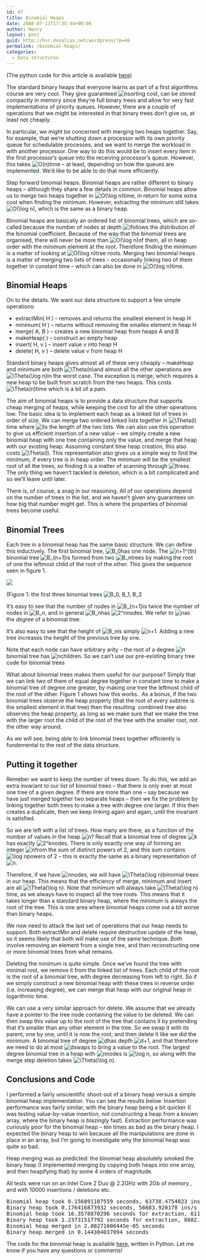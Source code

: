 ```yaml
---
id: 47
title: Binomial Heaps
date: 2008-07-11T17:35:44+00:00
author: Henry
layout: post
guid: http://hnr.dnsalias.net/wordpress/?p=46
permalink: /binomial-heaps/
categories:
  - Data structures
---
```

(The python code for this article is available [here](http://hnr.dnsalias.net/binomial_heap.py))

The standard binary heaps that everyone learns as part of a first algorithms course are very cool. They give guaranteed  <img src='http://s0.wp.com/latex.php?latex=n&#038;bg=ffffff&#038;fg=000000&#038;s=0' alt='n' title='n' class='latex' />sorting cost, can be stored compactly in memory since they&#8217;re full binary trees and allow for very fast implementations of priority queues. However, there are a couple of operations that we might be interested in that binary trees don&#8217;t give us, at least not cheaply.

In particular, we might be concerned with merging two heaps together. Say, for example, that we&#8217;re shutting down a processor with its own priority queue for schedulable processes, and we want to merge the workload in with another processor. One way to do this would be to insert every item in the first processor&#8217;s queue into the receiving processor&#8217;s queue. However, this takes  <img src='http://s0.wp.com/latex.php?latex=O%28n%29&#038;bg=ffffff&#038;fg=000000&#038;s=0' alt='O(n)' title='O(n)' class='latex' />time &#8211; at least, depending on how the queues are implemented. We&#8217;d like to be able to do that more efficiently.

Step forward binomial heaps. Binomial heaps are rather different to binary heaps &#8211; although they share a few details in common. Binomial heaps allow us to merge two heaps together in  <img src='http://s0.wp.com/latex.php?latex=O%28%5Clog+n%29&#038;bg=ffffff&#038;fg=000000&#038;s=0' alt='O(\log n)' title='O(\log n)' class='latex' />time, in return for some extra cost when finding the minimum. However, extracting the minimum still takes <img src='http://s0.wp.com/latex.php?latex=O%28%5Clog+n%29&#038;bg=ffffff&#038;fg=000000&#038;s=0' alt='O(\log n)' title='O(\log n)' class='latex' />, which is the same as a binary heap.

<!--more-->

Binomial heaps are basically an ordered list of binomial trees, which are so-called because the number of nodes at depth  <img src='http://s0.wp.com/latex.php?latex=i&#038;bg=ffffff&#038;fg=000000&#038;s=0' alt='i' title='i' class='latex' />follows the distribution of the binomial coefficient. Because of the way that the binomial trees are organised, there will never be more than  <img src='http://s0.wp.com/latex.php?latex=O%28%5Clog+n%29&#038;bg=ffffff&#038;fg=000000&#038;s=0' alt='O(\log n)' title='O(\log n)' class='latex' />of them, all in heap order with the minimum element at the root. Therefore finding the minimum is a matter of looking at  <img src='http://s0.wp.com/latex.php?latex=O%28%5Clog+n%29&#038;bg=ffffff&#038;fg=000000&#038;s=0' alt='O(\log n)' title='O(\log n)' class='latex' />tree roots. Merging two binomial heaps is a matter of merging two lists of trees &#8211; occasionally linking two of them together in constant time &#8211; which can also be done in  <img src='http://s0.wp.com/latex.php?latex=O%28%5Clog+n%29&#038;bg=ffffff&#038;fg=000000&#038;s=0' alt='O(\log n)' title='O(\log n)' class='latex' />time.

## Binomial Heaps

On to the details. We want our data structure to support a few simple operations:

  * extractMin( H ) &#8211; removes and returns the smallest element in heap H
  * minimum( H ) &#8211; returns without removing the smalles element in heap H
  * merge( A, B ) &#8211; creates a new binomial heap from heaps A and B
  * makeHeap( ) &#8211; construct an empty heap
  * insert( H, v ) &#8211; insert value v into heap H
  * delete( H, v ) &#8211; delete value v from heap H

Standard binary heaps gives almost all of these very cheaply &#8211; makeHeap and minimum are both  <img src='http://s0.wp.com/latex.php?latex=%5CTheta%28n%29&#038;bg=ffffff&#038;fg=000000&#038;s=0' alt='\Theta(n)' title='\Theta(n)' class='latex' />and almost all the other operations are  <img src='http://s0.wp.com/latex.php?latex=%5CTheta%28%5Clog+n%29&#038;bg=ffffff&#038;fg=000000&#038;s=0' alt='\Theta(\log n)' title='\Theta(\log n)' class='latex' />in the worst case. The exception is merge, which requires a new heap to be built from scratch from the two heaps. This costs  <img src='http://s0.wp.com/latex.php?latex=%5CTheta%28n%29&#038;bg=ffffff&#038;fg=000000&#038;s=0' alt='\Theta(n)' title='\Theta(n)' class='latex' />time which is a bit of a pain.

The aim of binomial heaps is to provide a data structure that supports cheap merging of heaps, while keeping the cost for all the other operations low. The basic idea is to implement each heap as a linked list of trees in order of size. We can merge two ordered linked lists together in  <img src='http://s0.wp.com/latex.php?latex=%5CTheta%28l%29&#038;bg=ffffff&#038;fg=000000&#038;s=0' alt='\Theta(l)' title='\Theta(l)' class='latex' />time where  <img src='http://s0.wp.com/latex.php?latex=l&#038;bg=ffffff&#038;fg=000000&#038;s=0' alt='l' title='l' class='latex' />is the length of the two lists. We can also use this operation to give us efficient insertion of a new value &#8211; we simply create a new binomial heap with one tree containing only the value, and merge that heap with our existing heap. Assuming constant time heap creation, this also costs <img src='http://s0.wp.com/latex.php?latex=%5CTheta%28l%29&#038;bg=ffffff&#038;fg=000000&#038;s=0' alt='\Theta(l)' title='\Theta(l)' class='latex' />. This representation also gives us a simple way to find the minimum, if every tree is in heap order. The minimum will be the smallest root of all the trees, so finding it is a matter of scanning through  <img src='http://s0.wp.com/latex.php?latex=l&#038;bg=ffffff&#038;fg=000000&#038;s=0' alt='l' title='l' class='latex' />trees. The only thing we haven&#8217;t tackled is deletion, which is a bit complicated and so we&#8217;ll leave until later.

There is, of course, a snag in our reasoning. All of our operations depend on the number of trees in the list, and we haven&#8217;t given any guarantees on how big that number might get. This is where the properties of binomial trees become useful.

## Binomial Trees

Each tree in a binomial heap has the same basic structure. We can define this inductively. The first binomial tree,  <img src='http://s0.wp.com/latex.php?latex=B_0&#038;bg=ffffff&#038;fg=000000&#038;s=0' alt='B_0' title='B_0' class='latex' />has one node. The  <img src='http://s0.wp.com/latex.php?latex=n%2B1%5E%7Bth%7D&#038;bg=ffffff&#038;fg=000000&#038;s=0' alt='n+1^{th}' title='n+1^{th}' class='latex' />binomial tree  <img src='http://s0.wp.com/latex.php?latex=B_%7Bn%2B1%7D&#038;bg=ffffff&#038;fg=000000&#038;s=0' alt='B_{n+1}' title='B_{n+1}' class='latex' />is formed from two  <img src='http://s0.wp.com/latex.php?latex=B_n&#038;bg=ffffff&#038;fg=000000&#038;s=0' alt='B_n' title='B_n' class='latex' />trees by making the root of one the leftmost child of the root of the other. This gives the sequence seen in figure 1.

<img style='color:white;' src="http://hnr.dnsalias.net/images/binomials.png" alt="The first three binomial trees" />
  
(Figure 1: the first three binomial trees <img src='http://s0.wp.com/latex.php?latex=B_0%2C+B_1%2C+B_2&#038;bg=ffffff&#038;fg=000000&#038;s=0' alt='B_0, B_1, B_2' title='B_0, B_1, B_2' class='latex' />

It&#8217;s easy to see that the number of nodes in  <img src='http://s0.wp.com/latex.php?latex=B_%7Bn%2B1%7D&#038;bg=ffffff&#038;fg=000000&#038;s=0' alt='B_{n+1}' title='B_{n+1}' class='latex' />is twice the number of nodes in <img src='http://s0.wp.com/latex.php?latex=B_n&#038;bg=ffffff&#038;fg=000000&#038;s=0' alt='B_n' title='B_n' class='latex' />, and in general  <img src='http://s0.wp.com/latex.php?latex=B_n&#038;bg=ffffff&#038;fg=000000&#038;s=0' alt='B_n' title='B_n' class='latex' />has  <img src='http://s0.wp.com/latex.php?latex=2%5En&#038;bg=ffffff&#038;fg=000000&#038;s=0' alt='2^n' title='2^n' class='latex' />nodes. We refer to  <img src='http://s0.wp.com/latex.php?latex=n&#038;bg=ffffff&#038;fg=000000&#038;s=0' alt='n' title='n' class='latex' />as the _degree_ of a binomial tree.

It&#8217;s also easy to see that the height of  <img src='http://s0.wp.com/latex.php?latex=B_n&#038;bg=ffffff&#038;fg=000000&#038;s=0' alt='B_n' title='B_n' class='latex' />is simply <img src='http://s0.wp.com/latex.php?latex=n%2B1&#038;bg=ffffff&#038;fg=000000&#038;s=0' alt='n+1' title='n+1' class='latex' />. Adding a new tree increases the height of the previous tree by one.

Note that each node can have arbitrary arity &#8211; the root of a degree  <img src='http://s0.wp.com/latex.php?latex=n&#038;bg=ffffff&#038;fg=000000&#038;s=0' alt='n' title='n' class='latex' />binomial tree has  <img src='http://s0.wp.com/latex.php?latex=n&#038;bg=ffffff&#038;fg=000000&#038;s=0' alt='n' title='n' class='latex' />children. So we can&#8217;t use our pre-existing binary tree code for binomial trees

What about binomial trees makes them useful for our purpose? Simply that we can link two of them of equal degree together in constant time to make a binomial tree of degree one greater, by making one tree the leftmost child of the root of the other. Figure 1 shows how this works.  As a bonus, if the two binomial trees observe the heap property (that the root of every subtree is the smallest element in that tree) then the resulting  combined tree also observes the heap property, as long as we make sure that we make the tree with the larger root the child of the root of the tree with the smaller root, not the other way around.

As we will see, being able to link binomial trees together efficiently is fundemental to the rest of the data structure.

## Putting it together

Remeber we want to keep the number of trees down. To do this, we add an extra invariant to our list of binomial trees &#8211; that there is only ever at most one tree of a given degree. If there are more than one &#8211; say because we have just merged together two separate heaps &#8211; then we fix the problem by linking together both trees to make a tree with degree one larger. If this then creates a duplicate, then we keep linking again and again, until the invariant is satisfied.

So we are left with a list of trees. How many are there, as a function of the number of values in the heap <img src='http://s0.wp.com/latex.php?latex=n&#038;bg=ffffff&#038;fg=000000&#038;s=0' alt='n' title='n' class='latex' />? Recall that a binomial tree of degree  <img src='http://s0.wp.com/latex.php?latex=k&#038;bg=ffffff&#038;fg=000000&#038;s=0' alt='k' title='k' class='latex' />has exactly  <img src='http://s0.wp.com/latex.php?latex=2%5Ek&#038;bg=ffffff&#038;fg=000000&#038;s=0' alt='2^k' title='2^k' class='latex' />nodes. There is only exactly one way of forming an integer  <img src='http://s0.wp.com/latex.php?latex=n&#038;bg=ffffff&#038;fg=000000&#038;s=0' alt='n' title='n' class='latex' />from the sum of distinct powers of 2, and this sum contains  <img src='http://s0.wp.com/latex.php?latex=%5Clog+n&#038;bg=ffffff&#038;fg=000000&#038;s=0' alt='\log n' title='\log n' class='latex' />powers of 2 &#8211; this is exactly the same as a binary representation of <img src='http://s0.wp.com/latex.php?latex=n&#038;bg=ffffff&#038;fg=000000&#038;s=0' alt='n' title='n' class='latex' />.

Therefore, if we have  <img src='http://s0.wp.com/latex.php?latex=n&#038;bg=ffffff&#038;fg=000000&#038;s=0' alt='n' title='n' class='latex' />nodes, we will have  <img src='http://s0.wp.com/latex.php?latex=%5CTheta%28%5Clog+n%29&#038;bg=ffffff&#038;fg=000000&#038;s=0' alt='\Theta(\log n)' title='\Theta(\log n)' class='latex' />binomial trees in our heap. This means that the efficiency of merge, minimum and insert are all <img src='http://s0.wp.com/latex.php?latex=%5CTheta%28%5Clog+n%29&#038;bg=ffffff&#038;fg=000000&#038;s=0' alt='\Theta(\log n)' title='\Theta(\log n)' class='latex' />. Note that minimum will always take  <img src='http://s0.wp.com/latex.php?latex=%5CTheta%28%5Clog+n%29&#038;bg=ffffff&#038;fg=000000&#038;s=0' alt='\Theta(\log n)' title='\Theta(\log n)' class='latex' />time, as we always have to inspect all the tree roots. This means that it takes longer than a standard binary heap, where the minimum is always the root of the tree. This is one area where binomial heaps come out a bit worse than binary heaps.

We now need to attack the last set of operations that our heap needs to support. Both extractMin and delete require destructive update of the heap, so it seems likely that both will make use of the same technique. Both involve removing an element from a single tree, and then reconstructing one or more binomial trees from what remains.

Deleting the minimum is quite simple. Once we&#8217;ve found the tree with minimal root, we remove it from the linked list of trees. Each child of the root is the root of a binomial tree, with degree decreasing from left to right. So if we simply construct a new binomial heap with these trees in reverse order (i.e. increasing degree), we can merge that heap with our original heap in logarithmic time.

We can use a very similar approach for delete. We assume that we already have a pointer to the tree node containing the value to be deleted. We can then swap this value up to the root of the tree that contains it by pretending that it&#8217;s smaller than any other element in the tree. So we swap it with its parent, one by one, until it is now the root, and then delete it like we did the minimum. A binomial tree of degree  <img src='http://s0.wp.com/latex.php?latex=d&#038;bg=ffffff&#038;fg=000000&#038;s=0' alt='d' title='d' class='latex' />has depth <img src='http://s0.wp.com/latex.php?latex=d%2B1&#038;bg=ffffff&#038;fg=000000&#038;s=0' alt='d+1' title='d+1' class='latex' />, and that therefore we need to do at most  <img src='http://s0.wp.com/latex.php?latex=d&#038;bg=ffffff&#038;fg=000000&#038;s=0' alt='d' title='d' class='latex' />swaps to bring a value to the root. The largest degree binomial tree in a heap with  <img src='http://s0.wp.com/latex.php?latex=n&#038;bg=ffffff&#038;fg=000000&#038;s=0' alt='n' title='n' class='latex' />nodes is <img src='http://s0.wp.com/latex.php?latex=%5Clog+n&#038;bg=ffffff&#038;fg=000000&#038;s=0' alt='\log n' title='\log n' class='latex' />, so along with the merge step deletion takes <img src='http://s0.wp.com/latex.php?latex=%5CTheta%28%5Clog+n%29&#038;bg=ffffff&#038;fg=000000&#038;s=0' alt='\Theta(\log n)' title='\Theta(\log n)' class='latex' />.

## Conclusions and Code

I performed a fairly unscientific shoot-out of a binary heap versus a simple binomial heap implementation. You can see the results below. Insertion performance was fairly similar, with the binary heap being a bit quicker (I was testing value-by-value insertion, not constructing a heap from a known array, where the binary heap is blazingly fast). Extraction performance was curiously poor for the binomial heap &#8211; ten times as bad as the binary heap. I expected the binary heap to win because all the manipulations are done in place in an array, but I&#8217;m going to investigate why the binomial heap was quite so bad.

Heap merging was as predicted: the binomial heap absolutely smoked the binary heap (I implemented merging by copying both heaps into one array, and then heapifying that) by some 4 orders of magnitude.

All tests were run on an Intel Core 2 Duo @ 2.2GHz with 2Gb of memory , and with 10000 insertions / deletions etc.

<pre>Binomial heap took 0.156891107559 seconds, 63738.4754023 ins/s
Binary heap took 0.176416873932 seconds, 56683.920178 ins/s
Binomial heap took 16.3578870296 seconds for extraction, 611.325899358 ext/s
Binary heap took 1.23731517792 seconds for extraction, 8082.01513929 ext/s
Binomial heap merged in 2.00271606445e-05 seconds
Binary heap merged in 0.144304037094 seconds</pre>

The code for the binomial heap is available [here](http://hnr.dnsalias.net/binomial_heap.py), written in Python. Let me know if you have any questions or comments!